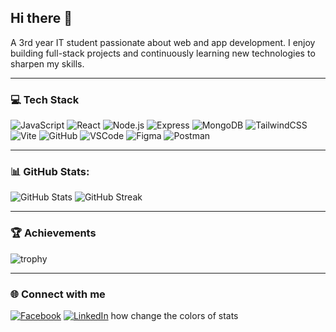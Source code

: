 ## Hi there 👋  
A 3rd year IT student passionate about web and app development.
I enjoy building full-stack projects and continuously learning new technologies to sharpen my skills.  

---

### 💻 Tech Stack
![JavaScript](https://img.shields.io/badge/JavaScript-0d1117?style=for-the-badge&logo=javascript&logoColor=f7df1e)
![React](https://img.shields.io/badge/React-0d1117?style=for-the-badge&logo=react&logoColor=61dafb)
![Node.js](https://img.shields.io/badge/Node.js-0d1117?style=for-the-badge&logo=node.js&logoColor=68a063)
![Express](https://img.shields.io/badge/Express.js-0d1117?style=for-the-badge&logo=express&logoColor=ffffff)
![MongoDB](https://img.shields.io/badge/MongoDB-0d1117?style=for-the-badge&logo=mongodb&logoColor=4db33d)
![TailwindCSS](https://img.shields.io/badge/TailwindCSS-0d1117?style=for-the-badge&logo=tailwindcss&logoColor=38bdf8)
![Vite](https://img.shields.io/badge/Vite-0d1117?style=for-the-badge&logo=vite&logoColor=9461fb)
![GitHub](https://img.shields.io/badge/GitHub-0d1117?style=for-the-badge&logo=github&logoColor=ffffff)
![VSCode](https://img.shields.io/badge/VS%20Code-0d1117?style=for-the-badge&logo=visual-studio-code&logoColor=0078d7)
![Figma](https://img.shields.io/badge/Figma-0d1117?style=for-the-badge&logo=figma&logoColor=ff77ff)
![Postman](https://img.shields.io/badge/Postman-0d1117?style=for-the-badge&logo=postman&logoColor=ff6c37) 

---
### 📊 GitHub Stats:
![GitHub Stats](https://github-readme-stats.vercel.app/api?username=Shinxss&show_icons=true&theme=radical) ![GitHub Streak](https://streak-stats.demolab.com?user=Shinxss&theme=radical&hide_border=true)

---

### 🏆 Achievements
![trophy](https://github-profile-trophy.vercel.app/?username=Shinxss&theme=onedark&margin-w=15&margin-h=15)

---

### 🌐 Connect with me
[![Facebook](https://img.shields.io/badge/Facebook-1877F2?style=for-the-badge&logo=facebook&logoColor=white)](https://www.facebook.com/jachinadam.aliman.7)
[![LinkedIn](https://img.shields.io/badge/LinkedIn-0077B5?style=for-the-badge&logo=linkedin&logoColor=white)](https://www.linkedin.com/in/jachin-aliman/)
how change the colors of stats
